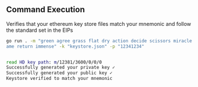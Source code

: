 ## Command Execution
Verifies that your ethereum key store files match your mnemonic and follow the standard set in the EIPs

```bash
go run . -m "green agree grass flat dry action decide scissors miracle cave village focus cinnamon gun forum fat rely bargain switch disease light g
ame return immense" -k "keystore.json" -p "12341234"


read HD key path: m/12381/3600/0/0/0
Successfully generated your private key ✓
Successfully generated your public key ✓
Keystore verified to match your mnemonic
```


